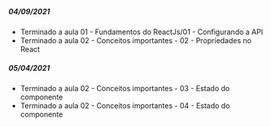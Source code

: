 ##### 04/09/2021
- Terminado a aula 01 - Fundamentos do ReactJs/01 - Configurando a API
- Terminado a aula 02 - Conceitos importantes - 02 - Propriedades no React
##### 05/04/2021
- Terminado a aula 02 - Conceitos importantes - 03 - Estado do componente
- Terminado a aula 02 - Conceitos importantes - 04 - Estado do componente
